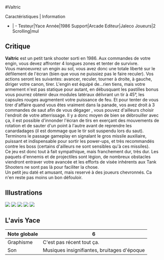 #Valtric

Caractéristiques | Information
- | -
Testeur|Yace
Année|1986
Support|Arcade
Editeur|Jaleco
Joueurs|2
Scrolling|mul

## Critique
<b>Valtric</b> est un petit tank shooter sorti en 1986. Aux commandes de votre engin, vous devez affronter 4 longues zones et tenter de survivre.<br/>Vous manoeuvrez un engin au sol, vous avez donc une totale liberté sur le défilement de l'écran (bien que vous ne puissiez pas le faire reculer). Vos actions seront les suivantes: avancer, reculer, tourner à droite, à gauche, diriger votre canon, tirer. L'engin est équipé de...rien tiens, mais votre armement n'est pas statique pour autant, en débusquant les pastilles bonus vous pourrez obtenir deux modules latéraux délivrant un tir  à 45°, les capsules rouges augmentent votre puissance de feu. Et pour tenter de vous tirer d'affaire quand vous êtes vraiment dans la panade, vos avez droit à 3 commandes de saut afin de vous dégager , vous pouvez d'ailleurs choisir l'endroit de votre atterrissage. Il y a donc moyen de bien se débrouiller avec ça, il est possible d'innonder l'écran de tirs en exerçant  des mouvements de rotation et de sauter d'un point à l'autre avant de reprendre les canardadages (il est dommage que le tir soit suspendu lors du saut). Terminons le passage gameplay en signalant le gros missile auxiliaire, puissant et indispensable pour sortir les power-ups, et très recommandés contre les boss (certains d'ailleurs ne sont sensibles qu'à ces missiles).<br/>Ce jeu est donc tout à fait sympathique, mais franchement dur, très dur. Les paquets d'ennemis et de projectiles sont légion, de nombreux obstacles viendront entraver votre avancée et les efforts de visée inhérents aux Tank Shooters ne sont pas là pour faciliter la chose. <br/>Un petit jeu daté et amusant, mais reservé à des joueurs chevronnés. Ca n'en reste pas moins un bon défouloir.

## Illustrations
![](http://www.shmup.com/images/thumbs/img_fiche_1_929.png)
![](http://www.shmup.com/images/thumbs/img_fiche_2_929.png)
![](http://www.shmup.com/images/thumbs/img_fiche_3_929.png)
![](http://www.shmup.com/images/thumbs/)
![](http://www.shmup.com/images/thumbs/)

## L'avis Yace
Note globale|6
-|-
Graphisme|C'est pas récent tout ça.
Son|Musiques insignifiantes, bruitages d'époque
